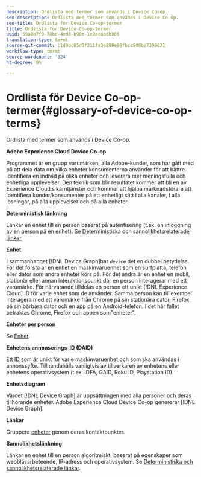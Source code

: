 ```yaml
---
description: Ordlista med termer som används i Device Co-op.
seo-description: Ordlista med termer som används i Device Co-op.
seo-title: Ordlista för Device Co-op-termer
title: Ordlista för Device Co-op-termer
uuid: 55a8b7f0-78bd-4ed3-b90c-1e9acab6b866
translation-type: tm+mt
source-git-commit: c1d0bc05d3f211fa3e899e98fbcc908be7399031
workflow-type: tm+mt
source-wordcount: '324'
ht-degree: 0%

---
```



# Ordlista för Device Co-op-termer{#glossary-of-device-co-op-terms}

Ordlista med termer som används i Device Co-op.

**Adobe Experience Cloud Device Co-op**

Programmet är en grupp varumärken, alla Adobe-kunder, som har gått med på att dela data om vilka enheter konsumenterna använder för att bättre identifiera en individ på olika enheter och leverera mer meningsfulla och enhetliga upplevelser. Den teknik som blir resultatet kommer att bli en av Experience Cloud:s kärntjänster och kommer att hjälpa marknadsförare att identifiera kunder/konsumenter på ett enhetligt sätt i alla kanaler, i alla lösningar, på alla upplevelser och på alla enheter.

**Deterministisk länkning**

Länkar en enhet till en person baserat på autentisering (t.ex. en inloggning av en person på en enhet). Se [Deterministiska och sannolikhetsrelaterade länkar](processes/links.md#concept-58bb7ab25f904f5f98d645e35205c931)

**Enhet**

I sammanhanget [!DNL Device Graph]har *`device`* det en dubbel betydelse. För det första är en enhet en maskinvaruenhet som en surfplatta, telefon eller dator som andra enheter körs på. För det andra är en enhet en mobil, stationär eller annan interaktionspunkt där en person interagerar med ett varumärke. För närvarande tilldelas en person ett unikt [!DNL Experience Cloud] ID för varje enhet som de använder. Samma person kan till exempel interagera med ett varumärke från Chrome på sin stationära dator, Firefox på sin bärbara dator och en app på en Android-telefon. I det här fallet betraktas Chrome, Firefox och appen som&quot;enheter&quot;.

**Enheter per person**

Se [Enhet](glossary.md#glossentry-5690d9a245634214b91890156e216950).

**Enhetens annonserings-ID (DAID)**

Ett ID som är unikt för varje maskinvaruenhet och som ska användas i annonssyfte. Tillhandahålls vanligtvis av tillverkaren av enhetens eller enhetens operativsystem (t.ex. IDFA, GAID, Roku ID, Playstation ID).

**Enhetsdiagram**

Värdet [!DNL Device Graph] är uppsättningen med alla personer och deras tillhörande enheter. Adobe Experience Cloud Device Co-op genererar [!DNL Device Graph].

**Länkar**

Gruppera [enheter](glossary.md#glossentry-5690d9a245634214b91890156e216950) genom deras kontaktpunkter.

**Sannolikhetslänkning**

Länkar en enhet till en person algoritmiskt, baserat på egenskaper som webbläsarbeteende, IP-adress och operativsystem. Se [Deterministiska och sannolikhetsrelaterade länkar](processes/links.md#concept-58bb7ab25f904f5f98d645e35205c931).
